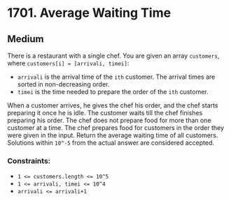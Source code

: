 # 1701. Average Waiting Time

## Medium

There is a restaurant with a single chef. You are given an array `customers`, where `customers[i] = [arrivali, timei]`:

- `arrivali` is the arrival time of the `ith` customer. The arrival times are sorted in non-decreasing order.
- `timei` is the time needed to prepare the order of the `ith` customer.

When a customer arrives, he gives the chef his order, and the chef starts preparing it once he is idle. The customer
waits till the chef finishes preparing his order. The chef does not prepare food for more than one customer at a time.
The chef prepares food for customers in the order they were given in the input. Return the average waiting time of all
customers. Solutions within `10^-5` from the actual answer are considered accepted.

### Constraints:

- `1 <= customers.length <= 10^5`
- `1 <= arrivali, timei <= 10^4`
- `arrivali <= arrivali+1`
